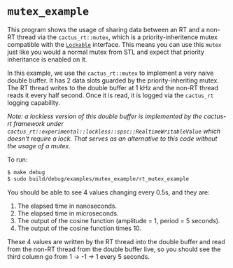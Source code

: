 `mutex_example`
===============

This program shows the usage of sharing data between an RT and a non-RT thread
via the `cactus_rt::mutex`, which is a priority-inheritence mutex compatible
with the [`Lockable`](https://en.cppreference.com/w/cpp/named_req/Lockable)
interface. This means you can use this `mutex` just like you would a normal
mutex from STL and expect that priority inheritance is enabled on it.

In this example, we use the `cactus_rt::mutex` to implement a very naive double
buffer. It has 2 data slots guarded by the priority-inheriting mutex. The RT
thread writes to the double buffer at 1 kHz and the non-RT thread reads it every
half second. Once it is read, it is logged via the `cactus_rt` logging
capability.

_Note: a lockless version of this double buffer is implemented by the cactus-rt
framework under `cactus_rt::experimental::lockless::spsc::RealtimeWritableValue`
which doesn't require a lock. That serves as an alternative to this code without
the usage of a mutex._

To run:

```bash
$ make debug
$ sudo build/debug/examples/mutex_example/rt_mutex_example
```

You should be able to see 4 values changing every 0.5s, and they are:

1. The elapsed time in nanoseconds.
2. The elapsed time in microseconds.
3. The output of the cosine function (amplitude = 1, period = 5 seconds).
4. The output of the cosine function times 10.

These 4 values are written by the RT thread into the double buffer and read from
the non-RT thread from the double buffer live, so you should see the third
column go from 1 -> -1 -> 1 every 5 seconds.
